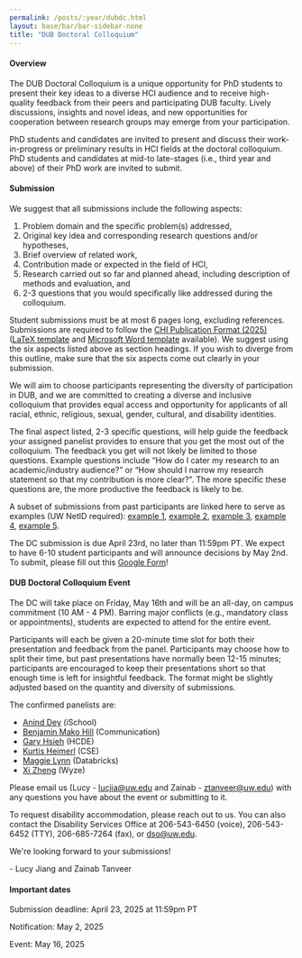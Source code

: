 ```yaml
---
permalink: /posts/:year/dubdc.html
layout: base/bar/bar-sidebar-none
title: "DUB Doctoral Colloquium"
---
```


<div class="row" style="margin-bottom: 15px">
  <div class="col-md-8" markdown="block">

<h4> Overview </h4>
The DUB Doctoral Colloquium is a unique opportunity for PhD students to present their key ideas to a diverse HCI audience and to receive high-quality feedback from their peers and participating DUB faculty. Lively discussions, insights and novel ideas, and new opportunities for cooperation between research groups may emerge from your participation.

PhD students and candidates are invited to present and discuss their work-in-progress or preliminary results in HCI fields at the doctoral colloquium. PhD students and candidates at mid-to late-stages (i.e., third year and above) of their PhD work are invited to submit.

<h4> Submission </h4>

We suggest that all submissions include the following aspects:

1. Problem domain and the specific problem(s) addressed,
2. Original key idea and corresponding research questions and/or hypotheses,
3. Brief overview of related work,
4. Contribution made or expected in the field of HCI,
5. Research carried out so far and planned ahead, including description of methods and evaluation, and
6. 2-3 questions that you would specifically like addressed during the colloquium.

Student submissions must be at most 6 pages long, excluding references. Submissions are required to follow the <a href="https://chi2025.acm.org/chi-publication-formats/">CHI Publication Format (2025)</a> (<a href="https://www.overleaf.com/latex/templates/acm-conference-proceedings-master-template/pnrfvrrdbfwt">LaTeX template</a> and <a href="https://www.acm.org/binaries/content/assets/publications/taps/acm_submission_template.docx">Microsoft Word template</a> available). We suggest using the six aspects listed above as section headings. If you wish to diverge from this outline, make sure that the six aspects come out clearly in your submission. 

We will aim to choose participants representing the diversity of participation in DUB, and we are committed to creating a diverse and inclusive colloquium that provides equal access and opportunity for applicants of all racial, ethnic, religious, sexual, gender, cultural, and disability identities.

The final aspect listed, 2-3 specific questions, will help guide the feedback your assigned panelist provides to ensure that you get the most out of the colloquium. The feedback you get will not likely be limited to those questions. Example questions include “How do I cater my research to an academic/industry audience?” or “How should I narrow my research statement so that my contribution is more clear?”. The more specific these questions are, the more productive the feedback is likely to be.

A subset of submissions from past participants are linked here to serve as examples (UW NetID required): <a href="https://drive.google.com/file/d/1Yv2zwIQGFE5SxXh8yp7s92j2OTeGMasv/view?usp=share_link">example 1</a>, <a href="https://drive.google.com/file/d/1IuZfcphdU4fB66XlL1Gq1Xnl9zTetgn3/view?usp=share_link">example 2</a>, <a href="https://drive.google.com/file/d/1GdHTF73D2HmBOtWb56pPorLz-D17bhxI/view?usp=share_link">example 3</a>, <a href="https://drive.google.com/file/d/1k71Kr7GsmXfujRjoxSpaeybbrNgm8cXC/view?usp=share_link">example 4</a>, <a href="https://drive.google.com/file/d/1WegyKeUv_U0DnDyU3PC_v75ea5s7KIcU/view?usp=share_link">example 5</a>.

The DC submission is due April 23rd, no later than 11:59pm PT. 
We expect to have 6-10 student participants and will announce decisions by May 2nd. 
To submit, please fill out this [Google Form](https://forms.gle/oEjnzTuq19dbCbmg7)!

<h4> DUB Doctoral Colloquium Event </h4>

The DC will take place on Friday, May 16th and will be an all-day, on campus commitment (10 AM - 4 PM). 
Barring major conflicts (e.g., mandatory class or appointments), students are expected to attend for the entire event. 
<!-- Lunch will be provided. -->

Participants will each be given a 20-minute time slot for both their presentation and feedback from the panel. 
Participants may choose how to split their time, but past presentations have normally been 12-15 minutes; 
participants are encouraged to keep their presentations short so that enough time is left for insightful feedback. 
The format might be slightly adjusted based on the quantity and diversity of submissions.

The confirmed panelists are:

- <a href="https://ischool.uw.edu/people/faculty/profile/anind">Anind Dey</a> (iSchool) 
- <a href="https://mako.cc/">Benjamin Mako Hill</a> (Communication)
- <a href="https://www.hcde.washington.edu/hsieh">Gary Hsieh</a> (HCDE) 
- <a href="https://kurti.sh/">Kurtis Heimerl</a> (CSE)
- <a href="https://www.linkedin.com/in/maggielynn/">Maggie Lynn</a> (Databricks)
- <a href="https://www.linkedin.com/in/xi-zheng-347034a3/">Xi Zheng</a> (Wyze)

<!-- CART and ASL interpretation is available for this event. --> 

Please email us (Lucy - [lucjia@uw.edu](mailto:lucjia@uw.edu) and Zainab - [ztanveer@uw.edu](mailto:ztanveer@uw.edu)) with any questions you have about the event or submitting to it.

To request disability accommodation, please reach out to us. You can also contact the Disability Services Office at 206-543-6450 (voice), 206-543-6452 (TTY), 206-685-7264 (fax), or [dso@uw.edu](mailto:dso@uw.edu).

We're looking forward to your submissions!

\- Lucy Jiang and Zainab Tanveer
  </div>
  <div class="col-md-4" markdown="block">
<h4> Important dates </h4>

Submission deadline: April 23, 2025 at 11:59pm PT

Notification: May 2, 2025

Event: May 16, 2025
  </div>
</div>
